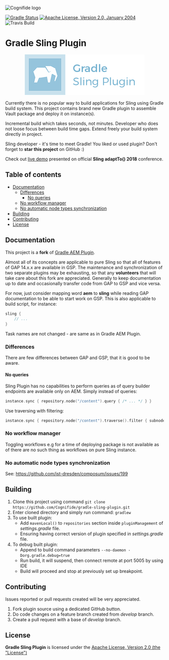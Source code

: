 ![Cognifide logo](docs/cognifide-logo.png)

[![Gradle Status](https://gradleupdate.appspot.com/Cognifide/gradle-sling-plugin/status.svg)](https://gradleupdate.appspot.com/Cognifide/gradle-sling-plugin/status)
[![Apache License, Version 2.0, January 2004](docs/apache-license-badge.svg)](http://www.apache.org/licenses/)
![Travis Build](https://travis-ci.org/Cognifide/gradle-sling-plugin.svg?branch=develop)

# Gradle Sling Plugin

<p align="center">
  <img src="docs/gsp-logo.png" alt="Logo"/>
</p>

Currently there is no popular way to build applications for Sling using Gradle build system. This project contains brand new Gradle plugin to assemble Vault package and deploy it on instance(s).

Incremental build which takes seconds, not minutes. Developer who does not loose focus between build time gaps. Extend freely your build system directly in project. 

Sling developer - it's time to meet Gradle! You liked or used plugin? Don't forget to **star this project** on GitHub :)

Check out [live demo](https://adapt.to/2018/en/schedule/a-better-developer-experience-for-sling-based-applications.html) presented on official **Sling adaptTo() 2018** conference.

## Table of contents

  * [Documentation](#documentation)
     * [Differences](#differences)
        * [No queries](#no-queries)
     * [No workflow manager](#no-workflow-manager)
     * [No automatic node types synchronization](#no-automatic-node-types-synchronization)
  * [Building](#building)
  * [Contributing](#contributing)
  * [License](#license)

## Documentation

This project is a **fork** of [Gradle AEM Plugin](https://github.com/Cognifide/gradle-aem-plugin).

Almost all of its concepts are applicable to pure Sling so that all of features of GAP 14.x.x are available in GSP.
The maintenance and synchronization of two separate plugins may be exhausting, so that any **volunteers** that will take care about this fork are appreciated.
Generally to keep documentation up to date and occasionally transfer code from GAP to GSP and vice versa.

For now, just consider mapping word **aem** to **sling** while reading GAP documentation to be able to start work on GSP.
This is also applicable to build script, for instance:

```groovy
sling {
    // ...
}
```

Task names are not changed - are same as in Gradle AEM Plugin.

### Differences

There are few differences between GAP and GSP, that it is good to be aware.

#### No queries

Sling Plugin has no capabilities to perform queries as of query builder endpoints are available only on AEM. Simply instead of queries:

```kotlin
instance.sync { repository.node("/content").query { /* ... */ } }
```

Use traversing with filtering:

```kotlin
instance.sync { repository.node("/content").traverse().filter { subnode -> /* ... */ } }
```

### No workflow manager

Toggling workflows e.g for a time of deploying package is not available as of there are no such thing as workflows on pure Sling instance.

### No automatic node types synchronization

See: <https://github.com/ist-dresden/composum/issues/199>

## Building

1. Clone this project using command `git clone https://github.com/Cognifide/gradle-sling-plugin.git`
2. Enter cloned directory and simply run command: `gradlew`
3. To use built plugin:
    * Add `mavenLocal()` to `repositories` section inside `pluginManagement` of *settings.gradle* file.
    * Ensuring having correct version of plugin specified in *settings.gradle* file.
4. To debug built plugin:
    * Append to build command parameters `--no-daemon -Dorg.gradle.debug=true`
    * Run build, it will suspend, then connect remote at port 5005 by using IDE
    * Build will proceed and stop at previously set up breakpoint.
    
## Contributing

Issues reported or pull requests created will be very appreciated. 

1. Fork plugin source using a dedicated GitHub button.
2. Do code changes on a feature branch created from *develop* branch.
3. Create a pull request with a base of *develop* branch.

## License

**Gradle Sling Plugin** is licensed under the [Apache License, Version 2.0 (the "License")](https://www.apache.org/licenses/LICENSE-2.0.txt)